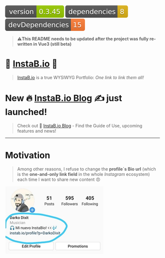 <img src=".ci_badges/npm-version-badge.svg" /> <img src=".ci_badges/npm-dependencies-badge.svg" /> <img src=".ci_badges/npm-devdependencies-badge.svg" />

> ⚠️**This README needs to be updated after the project was fully re-written in Vue3 (still beta)**

# 🤩 [InstaB.io](https://instab.io) 🤩

> [InstaB.io](https://instab.io) is a true WYSIWYG Portfolio: *One link to link them all!*


# New 🔥 [InstaB.io Blog](https://blog.instab.io) ✍️ just launched!

> Check out 👀 [InstaB.io Blog](https://blog.instab.io) - Find the Guide of Use, upcoming features and news!

---


# Motivation
> Among other reasons, I refuse to change the **profile´s Bio url** (which is the **one-and-only link field** in the whole *Instagram* ecosystem) each time I want to share new content 😠

![Insta Demo](img/insta_demo.jpeg)
